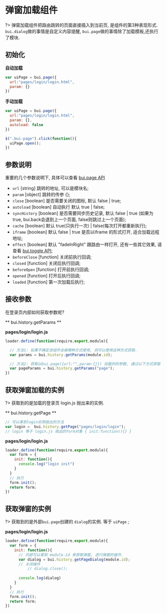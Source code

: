 # 弹窗加载组件

?> 弹窗加载组件把路由跳转的页面直接插入到当前页, 是组件的第3种表现形式. `bui.dialog`做的事情是自定义内容提醒, `bui.page`做的事情除了加载模板,还执行了模块.


## 初始化

**自动加载**
```js
var uiPage = bui.page({
  url:"pages/login/login.html",
  param: {}
})
```

**手动加载**
```js
var uiPage = bui.page({
  url:"pages/login/login.html",
  param: {},
  autoload: false
})

$(".bui-page").click(function(){
  uiPage.open();
})
```

## 参数说明

重要的几个参数说明下, 具体可以查看 [bui.page API](http://www.easybui.com/demo/api/classes/bui.page.html)

- `url` [string] 跳转的地址, 可以是模块名;
- `param` [object] 跳转的传参 {};
- `close` [boolean] 是否需要关闭的图标, 默认 false | true;
- `autoload` [boolean] 自动执行 默认 true | false;
- `syncHistory` [boolean] 是否需要同步历史记录, 默认 false | true  (如果为true, bui.back会退到上一个页面, false则跳过上一个页面);
- `cache` [boolean] 默认 true(只执行一次) | false(每次打开都重新执行);
- `iframe` [boolean] 默认 false | true  是否以iframe 的形式打开, 适合加载远程地址;
- `effect` [boolean] 默认 "fadeInRight" 跟路由一样打开, 还有一些其它效果, 请查看 [bui.toggle API](http://www.easybui.com/demo/api/classes/bui.toggle.html);
- `beforeClose` [function] 关闭前执行回调;
- `closed` [function] 关闭后执行回调;
- `beforeOpen` [function] 打开前执行回调;
- `opened` [function] 打开后执行回调;
- `loaded` [function] 第一次加载后执行;

## 接收参数

在登录页内部如何获取参数呢? 

** bui.history.getParams **

**pages/login/login.js**
```js
loader.define(function(require,export,module){

  // 方法1: 如果不确定该组件会被哪种方式使用, 则可以使用这种方式获取.
  var params = bui.history.getParams(module.id);

  // 方法2: 获取以bui.page({url:"",param:{}}) 加载的的参数, 通过以下方式获取
  var pageParams = bui.history.getParams("page");
})
```


## 获取弹窗加载的实例

?> 获取到的是加载的登录页 login.js 抛出来的实例.

** bui.history.getPage **

```js
// 可以拿到login实例抛出的方法
var login =  bui.history.getPage("pages/login/login");
// login 等于 login.js 抛出的form对象 { init:function(){} }
```

**pages/login/login.js**
```js
loader.define(function(require,export,module){
  var form = {
    init: function(){
      console.log("login init")
    }
  }
  // 执行
  form.init();
  return form;
})
```

## 获取弹窗的实例

?> 获取到的是外部`bui.page`创建的 `dialog`的实例. 等于 `uiPage` ;

**pages/login/login.js**
```js
loader.define(function(require,export,module){
  var form = {
    init: function(){
      // 内部可以拿到 module.id 来获取弹窗, 进行弹窗的操作.
      var dialog = bui.history.getPageDialog(module.id);
      // 关闭操作
          // dialog.close();
      
      console.log(dialog)
    }
  }
  // 执行
  form.init();
  return form;
})
```




